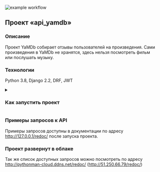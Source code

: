 ![example workflow](https://github.com/Sergey-python/yamdb_final/actions/workflows/yamdb_workflow.yml/badge.svg)


## Проект «api_yamdb»

### Описание
Проект YaMDb собирает отзывы пользователей на произведения. Сами произведения в YaMDb не хранятся, здесь нельзя посмотреть фильм или послушать музыку.

### Технологии
Python 3.8, Django 2.2, DRF, JWT

<details>
<summary><h3>Как запустить проект</h3></summary>

- Клонировать репозиторий и перейти в директорию для развертывания:

```
git clone git@github.com:Sergey-python/yamdb_final.git
```

```
cd yamdb_final/infra/
```

- Переменные окружения, используемые в проекте(для этого заполните файл .env):

```
DB_ENGINE - указываем, что работаем с postgresql
DB_NAME - имя базы данных
POSTGRES_USER - логин для подключения к базе данных
POSTGRES_PASSWORD - пароль для подключения к БД (установите свой)
DB_HOST - название сервиса (контейнера)
DB_PORT - порт для подключения к БД
```

- Чтобы развернуть проект выполните команду:

```
docker-compose up
```

- Остановка проекта осуществляется нажатием клавиш Ctrl+C.

</details>

### Примеры запросов к API
Примеры запросов доступны в документации по адресу http://127.0.0.1/redoc/ после запуска проекта.

### Проект развернут в облаке
Так же список доступных запросов можно посмотреть по адресу http://pythonman-cloud.ddns.net/redoc/ (http://51.250.66.79/redoc/)
